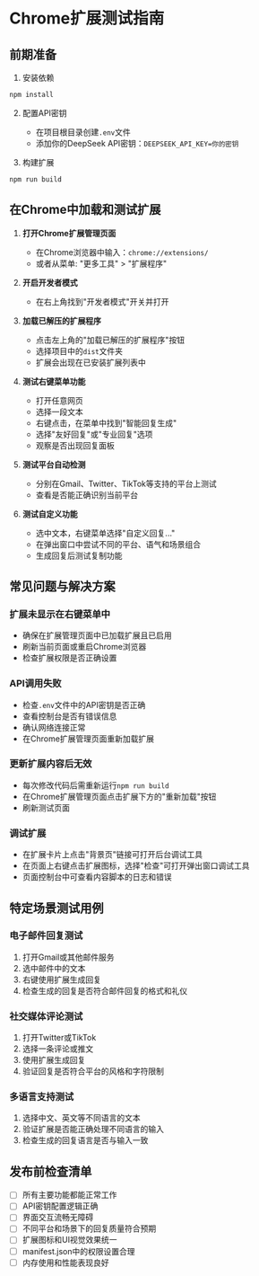 # Chrome扩展测试指南

## 前期准备

1. 安装依赖
```bash
npm install
```

2. 配置API密钥
   - 在项目根目录创建`.env`文件
   - 添加你的DeepSeek API密钥：`DEEPSEEK_API_KEY=你的密钥`

3. 构建扩展
```bash
npm run build
```

## 在Chrome中加载和测试扩展

1. **打开Chrome扩展管理页面**
   - 在Chrome浏览器中输入：`chrome://extensions/`
   - 或者从菜单: "更多工具" > "扩展程序"

2. **开启开发者模式**
   - 在右上角找到"开发者模式"开关并打开

3. **加载已解压的扩展程序**
   - 点击左上角的"加载已解压的扩展程序"按钮
   - 选择项目中的`dist`文件夹
   - 扩展会出现在已安装扩展列表中

4. **测试右键菜单功能**
   - 打开任意网页
   - 选择一段文本
   - 右键点击，在菜单中找到"智能回复生成"
   - 选择"友好回复"或"专业回复"选项
   - 观察是否出现回复面板

5. **测试平台自动检测**
   - 分别在Gmail、Twitter、TikTok等支持的平台上测试
   - 查看是否能正确识别当前平台

6. **测试自定义功能**
   - 选中文本，右键菜单选择"自定义回复..."
   - 在弹出窗口中尝试不同的平台、语气和场景组合
   - 生成回复后测试复制功能

## 常见问题与解决方案

### 扩展未显示在右键菜单中
- 确保在扩展管理页面中已加载扩展且已启用
- 刷新当前页面或重启Chrome浏览器
- 检查扩展权限是否正确设置

### API调用失败
- 检查`.env`文件中的API密钥是否正确
- 查看控制台是否有错误信息
- 确认网络连接正常
- 在Chrome扩展管理页面重新加载扩展

### 更新扩展内容后无效
- 每次修改代码后需重新运行`npm run build`
- 在Chrome扩展管理页面点击扩展下方的"重新加载"按钮
- 刷新测试页面

### 调试扩展
- 在扩展卡片上点击"背景页"链接可打开后台调试工具
- 在页面上右键点击扩展图标，选择"检查"可打开弹出窗口调试工具
- 页面控制台中可查看内容脚本的日志和错误

## 特定场景测试用例

### 电子邮件回复测试
1. 打开Gmail或其他邮件服务
2. 选中邮件中的文本
3. 右键使用扩展生成回复
4. 检查生成的回复是否符合邮件回复的格式和礼仪

### 社交媒体评论测试
1. 打开Twitter或TikTok
2. 选择一条评论或推文
3. 使用扩展生成回复
4. 验证回复是否符合平台的风格和字符限制

### 多语言支持测试
1. 选择中文、英文等不同语言的文本
2. 验证扩展是否能正确处理不同语言的输入
3. 检查生成的回复语言是否与输入一致

## 发布前检查清单

- [ ] 所有主要功能都能正常工作
- [ ] API密钥配置逻辑正确
- [ ] 界面交互流畅无障碍
- [ ] 不同平台和场景下的回复质量符合预期
- [ ] 扩展图标和UI视觉效果统一
- [ ] manifest.json中的权限设置合理
- [ ] 内存使用和性能表现良好 